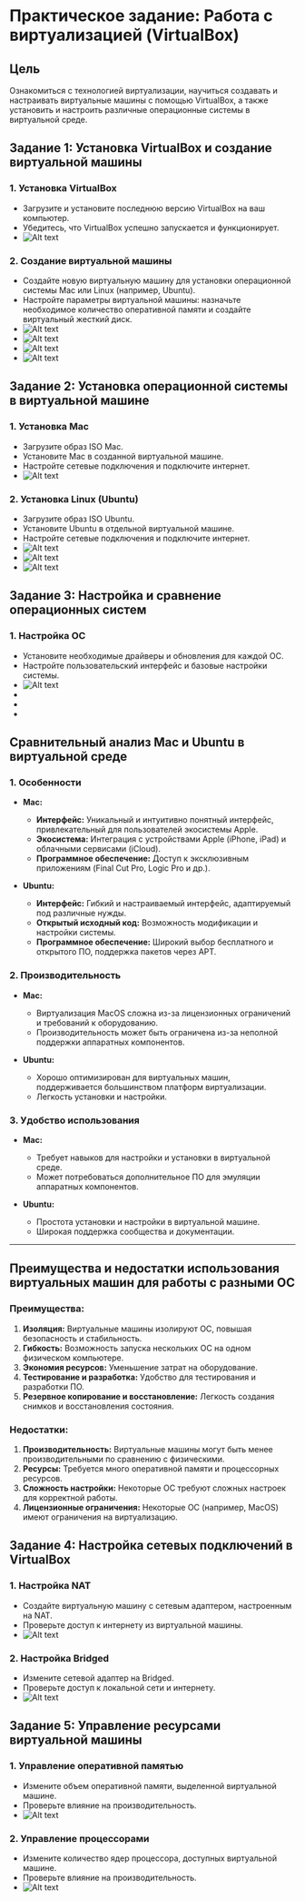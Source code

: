 # Практическое задание: Работа с виртуализацией (VirtualBox)

## Цель
Ознакомиться с технологией виртуализации, научиться создавать и настраивать виртуальные машины с помощью VirtualBox, а также установить и настроить различные операционные системы в виртуальной среде.

## Задание 1: Установка VirtualBox и создание виртуальной машины

### 1. Установка VirtualBox
- Загрузите и установите последнюю версию VirtualBox на ваш компьютер.
- Убедитесь, что VirtualBox успешно запускается и функционирует.
- ![Alt text](image.png)

### 2. Создание виртуальной машины
- Создайте новую виртуальную машину для установки операционной системы Mac или Linux (например, Ubuntu).
- Настройте параметры виртуальной машины: назначьте необходимое количество оперативной памяти и создайте виртуальный жесткий диск.
- ![Alt text](image-14.png)
- ![Alt text](image-15.png)
- ![Alt text](image-16.png)
- ![Alt text](image-17.png)

## Задание 2: Установка операционной системы в виртуальной машине

### 1. Установка Mac
- Загрузите образ ISO Mac.
- Установите Mac в созданной виртуальной машине.
- Настройте сетевые подключения и подключите интернет.
- ![Alt text](image-20-1.png)

### 2. Установка Linux (Ubuntu)
- Загрузите образ ISO Ubuntu.
- Установите Ubuntu в отдельной виртуальной машине.
- Настройте сетевые подключения и подключите интернет.
- ![Alt text](image-18.png)
- ![Alt text](image-19.png)
- ![Alt text](image-21.png)
## Задание 3: Настройка и сравнение операционных систем

### 1. Настройка ОС
- Установите необходимые драйверы и обновления для каждой ОС.
- Настройте пользовательский интерфейс и базовые настройки системы.
- ![Alt text](image-22.png)
-
-
-

## Сравнительный анализ Mac и Ubuntu в виртуальной среде

### 1. Особенности

- **Mac:**
  - **Интерфейс:** Уникальный и интуитивно понятный интерфейс, привлекательный для пользователей экосистемы Apple.
  - **Экосистема:** Интеграция с устройствами Apple (iPhone, iPad) и облачными сервисами (iCloud).
  - **Программное обеспечение:** Доступ к эксклюзивным приложениям (Final Cut Pro, Logic Pro и др.).

- **Ubuntu:**
  - **Интерфейс:** Гибкий и настраиваемый интерфейс, адаптируемый под различные нужды.
  - **Открытый исходный код:** Возможность модификации и настройки системы.
  - **Программное обеспечение:** Широкий выбор бесплатного и открытого ПО, поддержка пакетов через APT.

### 2. Производительность

- **Mac:**
  - Виртуализация MacOS сложна из-за лицензионных ограничений и требований к оборудованию.
  - Производительность может быть ограничена из-за неполной поддержки аппаратных компонентов.

- **Ubuntu:**
  - Хорошо оптимизирован для виртуальных машин, поддерживается большинством платформ виртуализации.
  - Легкость установки и настройки.

### 3. Удобство использования

- **Mac:**
  - Требует навыков для настройки и установки в виртуальной среде.
  - Может потребоваться дополнительное ПО для эмуляции аппаратных компонентов.

- **Ubuntu:**
  - Простота установки и настройки в виртуальной машине.
  - Широкая поддержка сообщества и документации.

---

## Преимущества и недостатки использования виртуальных машин для работы с разными ОС

### Преимущества:
1. **Изоляция:** Виртуальные машины изолируют ОС, повышая безопасность и стабильность.
2. **Гибкость:** Возможность запуска нескольких ОС на одном физическом компьютере.
3. **Экономия ресурсов:** Уменьшение затрат на оборудование.
4. **Тестирование и разработка:** Удобство для тестирования и разработки ПО.
5. **Резервное копирование и восстановление:** Легкость создания снимков и восстановления состояния.

### Недостатки:
1. **Производительность:** Виртуальные машины могут быть менее производительными по сравнению с физическими.
2. **Ресурсы:** Требуется много оперативной памяти и процессорных ресурсов.
3. **Сложность настройки:** Некоторые ОС требуют сложных настроек для корректной работы.
4. **Лицензионные ограничения:** Некоторые ОС (например, MacOS) имеют ограничения на виртуализацию.


## Задание 4: Настройка сетевых подключений в VirtualBox

### 1. Настройка NAT
- Создайте виртуальную машину с сетевым адаптером, настроенным на NAT.
- Проверьте доступ к интернету из виртуальной машины.
- ![Alt text](image-24.png)

### 2. Настройка Bridged
- Измените сетевой адаптер на Bridged.
- Проверьте доступ к локальной сети и интернету.
- ![Alt text](image-25.png)

## Задание 5: Управление ресурсами виртуальной машины

### 1. Управление оперативной памятью
- Измените объем оперативной памяти, выделенной виртуальной машине.
- Проверьте влияние на производительность.
- ![Alt text](image-1.png)

### 2. Управление процессорами
- Измените количество ядер процессора, доступных виртуальной машине.
- Проверьте влияние на производительность.
- ![Alt text](image-2.png)

